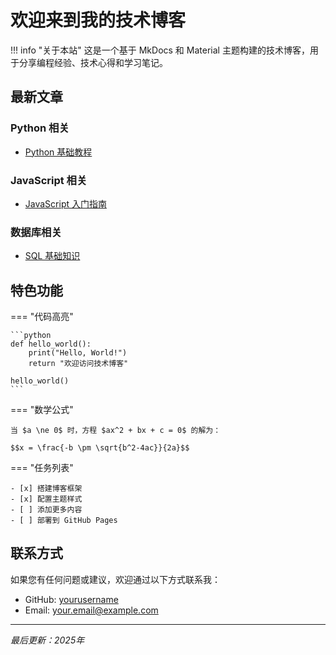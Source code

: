 # 欢迎来到我的技术博客

!!! info "关于本站"
    这是一个基于 MkDocs 和 Material 主题构建的技术博客，用于分享编程经验、技术心得和学习笔记。

## 最新文章

### Python 相关
- [Python 基础教程](pages/python/index.md)

### JavaScript 相关
- [JavaScript 入门指南](pages/javascript/index.md)

### 数据库相关
- [SQL 基础知识](pages/database/index.md)

## 特色功能

=== "代码高亮"

    ```python
    def hello_world():
        print("Hello, World!")
        return "欢迎访问技术博客"
    
    hello_world()
    ```

=== "数学公式"

    当 $a \ne 0$ 时，方程 $ax^2 + bx + c = 0$ 的解为：

    $$x = \frac{-b \pm \sqrt{b^2-4ac}}{2a}$$

=== "任务列表"

    - [x] 搭建博客框架
    - [x] 配置主题样式
    - [ ] 添加更多内容
    - [ ] 部署到 GitHub Pages

## 联系方式

如果您有任何问题或建议，欢迎通过以下方式联系我：

- GitHub: [yourusername](https://github.com/yourusername)
- Email: your.email@example.com

---

*最后更新：2025年*